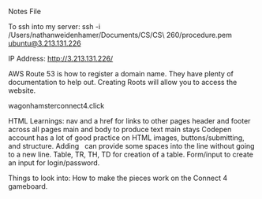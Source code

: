 Notes File


To ssh into my server: ssh -i /Users/nathanweidenhamer/Documents/CS/CS\ 260/procedure.pem ubuntu@3.213.131.226

IP Address: http://3.213.131.226/

AWS Route 53 is how to register a domain name. They have plenty of documentation to help out. Creating Roots will allow you to access the website.

wagonhamsterconnect4.click

HTML Learnings:
nav and a href for links to other pages
header and footer across all pages
main and body to produce text main stays
Codepen account has a lot of good practice on HTML images, buttons/submitting, and structure.
Adding &nbsp; can provide some spaces into the line without going to a new line.
Table, TR, TH, TD for creation of a table.
Form/input to create an input for login/password.

Things to look into: How to make the pieces work on the Connect 4 gameboard.